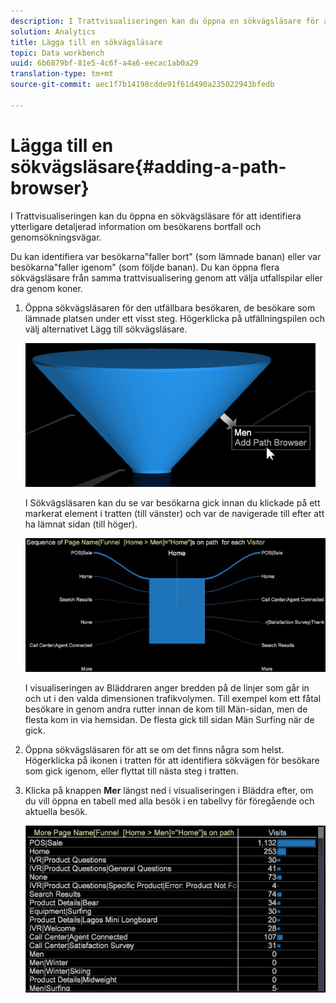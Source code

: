 ```yaml
---
description: I Trattvisualiseringen kan du öppna en sökvägsläsare för att identifiera ytterligare detaljerad information om besökarens bortfall och genomsökningsvägar.
solution: Analytics
title: Lägga till en sökvägsläsare
topic: Data workbench
uuid: 6b6879bf-81e5-4c6f-a4a6-eecac1ab0a29
translation-type: tm+mt
source-git-commit: aec1f7b14198cdde91f61d490a235022943bfedb

---
```



# Lägga till en sökvägsläsare{#adding-a-path-browser}

I Trattvisualiseringen kan du öppna en sökvägsläsare för att identifiera ytterligare detaljerad information om besökarens bortfall och genomsökningsvägar.

<!-- <a id="section_874AAAA89CB440EA9EABC514E987B613"></a> -->

Du kan identifiera var besökarna&quot;faller bort&quot; (som lämnade banan) eller var besökarna&quot;faller igenom&quot; (som följde banan). Du kan öppna flera sökvägsläsare från samma trattvisualisering genom att välja utfallspilar eller dra genom koner.

1. Öppna sökvägsläsaren för den utfällbara besökaren, de besökare som lämnade platsen under ett visst steg. Högerklicka på utfällningspilen och välj alternativet Lägg till sökvägsläsare.

   ![](assets/funnel_path_browser_1.png)

   I Sökvägsläsaren kan du se var besökarna gick innan du klickade på ett markerat element i tratten (till vänster) och var de navigerade till efter att ha lämnat sidan (till höger).

   ![](assets/funnel_path_browser_2.png)

   I visualiseringen av Bläddraren anger bredden på de linjer som går in och ut i den valda dimensionen trafikvolymen. Till exempel kom ett fåtal besökare in genom andra rutter innan de kom till Män-sidan, men de flesta kom in via hemsidan. De flesta gick till sidan Män Surfing när de gick.

1. Öppna sökvägsläsaren för att se om det finns några som helst. Högerklicka på ikonen i tratten för att identifiera sökvägen för besökare som gick igenom, eller flyttat till nästa steg i tratten.
1. Klicka på knappen **Mer** längst ned i visualiseringen i Bläddra efter, om du vill öppna en tabell med alla besök i en tabellvy för föregående och aktuella besök.

   ![](assets/path_browser_more.png)

